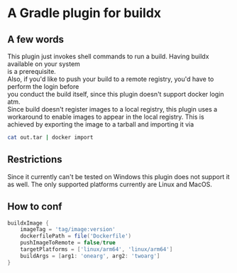 # A Gradle plugin for buildx

## A few words
This plugin just invokes shell commands to run a build. Having buildx available on your system  
is a prerequisite.  
Also, if you'd like to push your build to a remote registry, you'd have to perform the login before  
you conduct the build itself, since this plugin doesn't support docker login atm.  
Since build doesn't register images to a local registry, this plugin uses a workaround to enable images
to appear in the local registry. This is achieved by exporting the image to a tarball and importing it via
``` bash 
cat out.tar | docker import
```
## Restrictions
Since it currently can't be tested on Windows this plugin does not support it as well. The only supported platforms currently are Linux and MacOS.

## How to conf
```groovy
buildxImage {
    imageTag = 'tag/image:version'
    dockerfilePath = file('Dockerfile')
    pushImageToRemote = false/true
    targetPlatforms = ['linux/arm64', 'linux/arm64']
    buildArgs = [arg1: 'onearg', arg2: 'twoarg']
}
```
